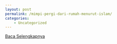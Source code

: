 ```yaml
---
layout: post
permalink: /mimpi-pergi-dari-rumah-menurut-islam/
categories:
    - Uncategorized
---
```


[Baca Selengkapnya](/07)